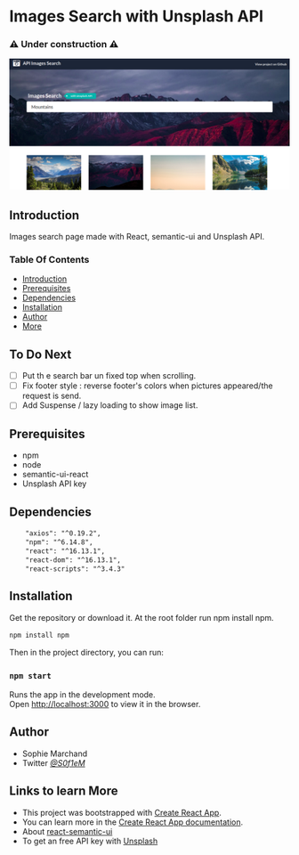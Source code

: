 
# Images Search with Unsplash API
### ⚠️ Under construction ⚠️

![Screenshot](/public/Screenshot_images_search.png)

## Introduction

Images search page made with React, semantic-ui  and Unsplash API.

### Table Of Contents
* [Introduction](#intro)
* [Prerequisites](#prerequisites)
* [Dependencies](#dependencies)
* [Installation](#setup)
* [Author](#author)
* [More](#links)

## To Do Next 
- [ ]  Put th e search bar un fixed top when scrolling.  
- [ ]  Fix footer style : reverse footer's colors when pictures appeared/the request is send.  
- [ ]  Add Suspense / lazy loading to show image list.  

## Prerequisites<a name="prerequisites"></a> 
* npm
* node
* semantic-ui-react
* Unsplash API key

## Dependencies<a name="dependencies"></a>

```
    "axios": "^0.19.2",
    "npm": "^6.14.8",
    "react": "^16.13.1",
    "react-dom": "^16.13.1",
    "react-scripts": "^3.4.3"

```
## Installation<a name="setup"></a>

Get the repository or download it.
At the root folder run npm install npm.

```bash
npm install npm
```
Then in the project directory, you can run:

### `npm start`

Runs the app in the development mode.<br />
Open [http://localhost:3000](http://localhost:3000) to view it in the browser.

## Author<a name="author"></a>

* Sophie Marchand
* Twitter *[@S0f1eM](https://twitter.com/S0f1eM)* 

## Links to learn More<a name="links"></a>

* This project was bootstrapped with [Create React App](https://github.com/facebook/create-react-app).
* You can learn more in the [Create React App documentation](https://facebook.github.io/create-react-app/docs/getting-started).
* About [react-semantic-ui](https://react.semantic-ui.com/)
* To get an free API key with [Unsplash](https://unsplash.com/documentation/user-authentication-workflow)

